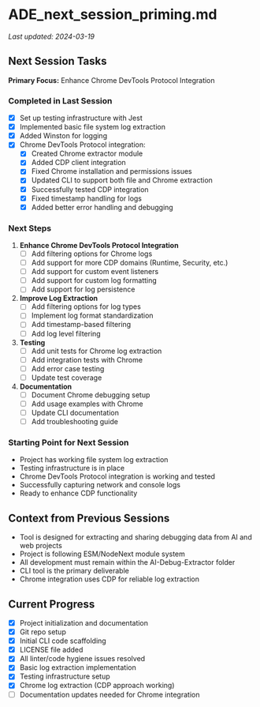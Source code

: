 # ADE_next_session_priming.md

_Last updated: 2024-03-19_

## Next Session Tasks

**Primary Focus:** Enhance Chrome DevTools Protocol Integration

### Completed in Last Session
- [x] Set up testing infrastructure with Jest
- [x] Implemented basic file system log extraction
- [x] Added Winston for logging
- [x] Chrome DevTools Protocol integration:
  - [x] Created Chrome extractor module
  - [x] Added CDP client integration
  - [x] Fixed Chrome installation and permissions issues
  - [x] Updated CLI to support both file and Chrome extraction
  - [x] Successfully tested CDP integration
  - [x] Fixed timestamp handling for logs
  - [x] Added better error handling and debugging

### Next Steps
1. **Enhance Chrome DevTools Protocol Integration**
   - [ ] Add filtering options for Chrome logs
   - [ ] Add support for more CDP domains (Runtime, Security, etc.)
   - [ ] Add support for custom event listeners
   - [ ] Add support for custom log formatting
   - [ ] Add support for log persistence

2. **Improve Log Extraction**
   - [ ] Add filtering options for log types
   - [ ] Implement log format standardization
   - [ ] Add timestamp-based filtering
   - [ ] Add log level filtering

3. **Testing**
   - [ ] Add unit tests for Chrome log extraction
   - [ ] Add integration tests with Chrome
   - [ ] Add error case testing
   - [ ] Update test coverage

4. **Documentation**
   - [ ] Document Chrome debugging setup
   - [ ] Add usage examples with Chrome
   - [ ] Update CLI documentation
   - [ ] Add troubleshooting guide

### Starting Point for Next Session
- Project has working file system log extraction
- Testing infrastructure is in place
- Chrome DevTools Protocol integration is working and tested
- Successfully capturing network and console logs
- Ready to enhance CDP functionality

## Context from Previous Sessions
- Tool is designed for extracting and sharing debugging data from AI and web projects
- Project is following ESM/NodeNext module system
- All development must remain within the AI-Debug-Extractor folder
- CLI tool is the primary deliverable
- Chrome integration uses CDP for reliable log extraction

## Current Progress
- [x] Project initialization and documentation
- [x] Git repo setup
- [x] Initial CLI code scaffolding
- [x] LICENSE file added
- [x] All linter/code hygiene issues resolved
- [x] Basic log extraction implementation
- [x] Testing infrastructure setup
- [x] Chrome log extraction (CDP approach working)
- [ ] Documentation updates needed for Chrome integration 